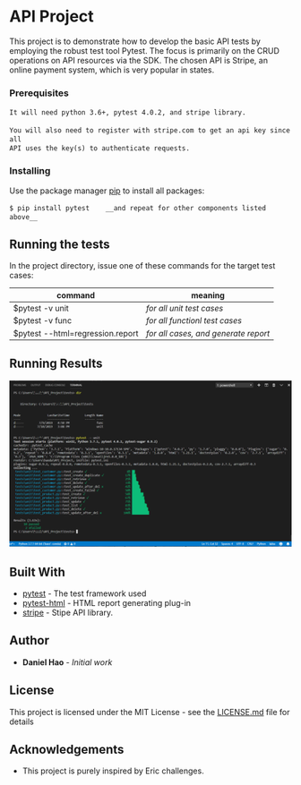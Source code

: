 # API Project 
This project is to demonstrate how to develop the basic API tests by employing the robust test tool Pytest. The focus is primarily on the CRUD operations on API resources via the SDK.  The chosen API is Stripe, an online payment system, which is very popular in states.  

### Prerequisites

```
It will need python 3.6+, pytest 4.0.2, and stripe library.

You will also need to register with stripe.com to get an api key since all
API uses the key(s) to authenticate requests. 
```

### Installing
Use the package manager [pip](https://pip.pypa.io/en/stable/) to install all packages:

```
$ pip install pytest    __and repeat for other components listed above__
```


## Running the tests

In the project directory, issue one of these commands for the target test cases: 

command      | meaning 
------------ | -------------
$pytest -v unit | *for all unit test cases* 
$pytest -v func | *for all functionl test cases*
$pytest --html=regression.report  | *for all cases, and generate report*

## Running Results
![Results](unit/unit_test.PNG)

## Built With

* [pytest](https://github.com/pytest-dev/pytest/) - The test framework used
* [pytest-html](https://pypi.org/project/pytest-html/1.6/) - HTML report generating plug-in
* [stripe](https://https://stripe.com/docs/api) -   Stipe API library. 


## Author

* **Daniel Hao** - *Initial work* 


## License

This project is licensed under the MIT License - see the [LICENSE.md](LICENSE.md) file for details

## Acknowledgements
* This project is purely inspired by Eric challenges.

